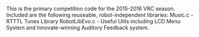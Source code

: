 This is the primary competition code for the 2015-2016 VRC season. Included are the following reuseable, robot-independent libraries:
Music.c - RTTTL Tunes Library
RobotLibEvo.c - Useful Utils including LCD Menu System and Innovate-winning Auditory Feedback system.
